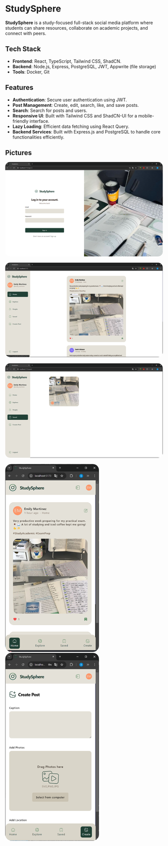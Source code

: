 # StudySphere

**StudySphere** is a study-focused full-stack social media platform where students can share resources, collaborate on academic projects, and connect with peers.

## Tech Stack
- **Frontend**: React, TypeScript, Tailwind CSS, ShadCN.
- **Backend**: Node.js, Express, PostgreSQL, JWT, Appwrite (file storage)
- **Tools**: Docker, Git

## Features

- **Authentication**: Secure user authentication using JWT.
- **Post Management**: Create, edit, search, like, and save posts.
- **Search**: Search for posts and users.
- **Responsive UI**: Built with Tailwind CSS and ShadCN-UI for a mobile-friendly interface.
- **Lazy Loading**: Efficient data fetching using React Query.
- **Backend Services**: Built with Express.js and PostgreSQL to handle core functionalities efficiently.


## Pictures

<img src="readme_images/sign-in.png" alt="sign in" style="border-radius: 15px ">
<br/>
<br/>
<img src="readme_images/home.png" alt="home" style="border-radius: 15px ">
<br/>
<br/>
<img src="readme_images/save.png" alt="home" style="border-radius: 15px ">
<br/>
<br/>
<img src="readme_images/mobile-home.png" alt="people" style="border-radius: 20px" width="300px">
&nbsp;&nbsp;
<img src="readme_images/create-post.png" alt="people" style="border-radius: 20px" width="300px">
